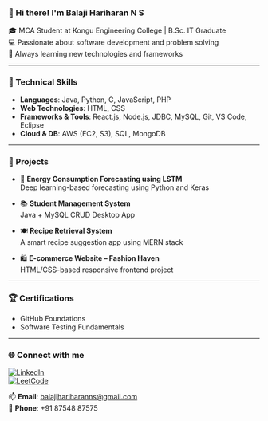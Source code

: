 ### 👋 Hi there! I'm Balaji Hariharan N S

🎓 MCA Student at Kongu Engineering College | B.Sc. IT Graduate  
💻 Passionate about software development and problem solving  
🧠 Always learning new technologies and frameworks  

---

### 💼 Technical Skills
- **Languages**: Java, Python, C, JavaScript, PHP  
- **Web Technologies**: HTML, CSS  
- **Frameworks & Tools**: React.js, Node.js, JDBC, MySQL, Git, VS Code, Eclipse  
- **Cloud & DB**: AWS (EC2, S3), SQL, MongoDB  

---

### 🚀 Projects
- 🔋 **Energy Consumption Forecasting using LSTM**  
  Deep learning-based forecasting using Python and Keras  

- 📚 **Student Management System**  
  Java + MySQL CRUD Desktop App  

- 🍽️ **Recipe Retrieval System**  
  A smart recipe suggestion app using MERN stack  

- 🛍️ **E-commerce Website – Fashion Haven**  
  HTML/CSS-based responsive frontend project  

---

### 🏆 Certifications
- GitHub Foundations  
- Software Testing Fundamentals  

---

### 🌐 Connect with me
[![LinkedIn](https://img.shields.io/badge/LinkedIn-blue?style=flat&logo=linkedin)](https://www.linkedin.com/in/n-s-balaji-hariharan-28109a24a/)  
[![LeetCode](https://img.shields.io/badge/LeetCode-orange?style=flat&logo=leetcode)](https://leetcode.com/u/balajihariharan/)  

📫 **Email**: balajihariharanns@gmail.com  
📱 **Phone**: +91 87548 87575

